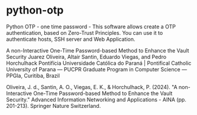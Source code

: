 # python-otp
Python OTP - one time password - This software allows create a OTP authentication, based on Zero-Trust Principles.
You can use it to authenticate hosts, SSH server and Web Application.

A non-Interactive One-Time Password-based Method to Enhance the Vault Security
Juarez Oliveira, Altair Santin, Eduardo Viegas, and Pedro Horchulhack
Pontifícia Universidade Católica do Paraná | Pontifical Catholic University of Parana — PUCPR 
Graduate Program in Computer Science — PPGIa, Curitiba, Brazil

Oliveira, J. d., Santin, A. O., Viegas, E. K., & Horchulhack, P. (2024). 
"A non-Interactive One-Time Password-based Method to Enhance the Vault Security." 
Advanced Information Networking and Applications - AINA (pp. 201-213). Springer Nature Switzerland. 


